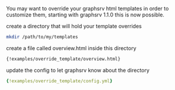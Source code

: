 You may want to override your graphsrv html templates in order to customize them, starting with graphsrv 1.1.0 this is now possible.

create a directory that will hold your template overrides

```sh
mkdir /path/to/my/templates
```

create a file called overview.html inside this directory

```html
{!examples/override_template/overview.html}
```

update the config to let graphsrv know about the directory

```yml
{!examples/override_template/config.yml}
```
